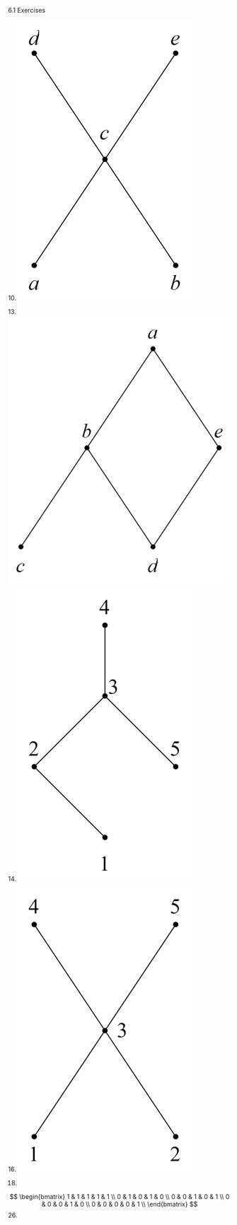 6.1 Exercises

10.![](.\media\chapter6\chapter6-10.drawio.svg)

13.![](.\media\chapter6\chapter6-13.drawio.svg)

14.![](.\media\chapter6\chapter6-14.drawio.svg)

16.![](.\media\chapter6\chapter6-16.drawio.svg)

18.
$$
\begin{bmatrix}
	1 & 1 & 1 & 1 & 1 \\
	0 & 1 & 0 & 1 & 0 \\
	0 & 0 & 1 & 0 & 1 \\
	0 & 0 & 0 & 1 & 0 \\
	0 & 0 & 0 & 0 & 1 \\
\end{bmatrix}
$$
26.